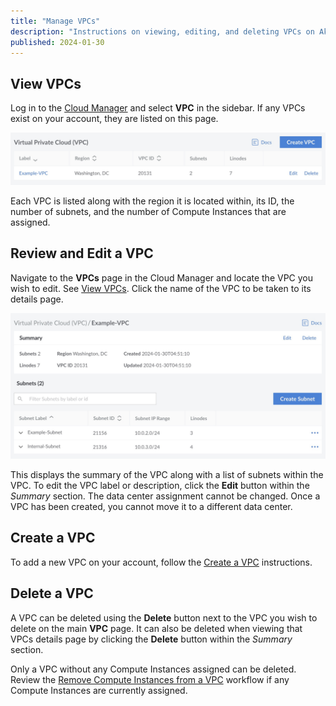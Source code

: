 ```yaml
---
title: "Manage VPCs"
description: "Instructions on viewing, editing, and deleting VPCs on Akamai's cloud computing platform"
published: 2024-01-30
---
```


## View VPCs

Log in to the [Cloud Manager](https://cloud.linode.com/) and select **VPC** in the sidebar. If any VPCs exist on your account, they are listed on this page.

![Screenshot of the VPC page in the Cloud Manager](vpc-list.jpg)

Each VPC is listed along with the region it is located within, its ID, the number of subnets, and the number of Compute Instances that are assigned.

## Review and Edit a VPC

Navigate to the **VPCs** page in the Cloud Manager and locate the VPC you wish to edit. See [View VPCs](#view-vpcs). Click the name of the VPC to be taken to its details page.

![Screenshot of the VPC summary in the Cloud Manager](vpc-details.jpg)

This displays the summary of the VPC along with a list of subnets within the VPC. To edit the VPC label or description, click the **Edit** button within the *Summary* section. The data center assignment cannot be changed. Once a VPC has been created, you cannot move it to a different data center.

## Create a VPC

To add a new VPC on your account, follow the [Create a VPC](/docs/products/networking/vpc/guides/create/) instructions.

## Delete a VPC

A VPC can be deleted using the **Delete** button next to the VPC you wish to delete on the main **VPC** page. It can also be deleted when viewing that VPCs details page by clicking the **Delete** button within the _Summary_ section.

Only a VPC without any Compute Instances assigned can be deleted. Review the [Remove Compute Instances from a VPC]() workflow if any Compute Instances are currently assigned.